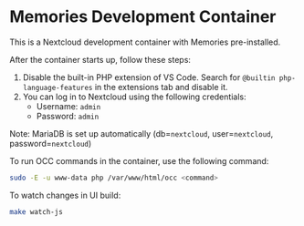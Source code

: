 # Memories Development Container

This is a Nextcloud development container with Memories pre-installed.

After the container starts up, follow these steps:

1. Disable the built-in PHP extension of VS Code. Search for `@builtin php-language-features` in the extensions tab and disable it.
1. You can log in to Nextcloud using the following credentials:
   - Username: `admin`
   - Password: `admin`

Note: MariaDB is set up automatically (db=`nextcloud`, user=`nextcloud`, password=`nextcloud`)

To run OCC commands in the container, use the following command:

```bash
sudo -E -u www-data php /var/www/html/occ <command>
```

To watch changes in UI build:
    
```bash
make watch-js
```